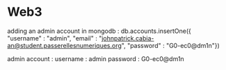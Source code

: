 # Web3

adding an admin account in mongodb : 
    db.accounts.insertOne({ "username" : "admin", "email" : "johnpatrick.cabia-an@student.passerellesnumeriques.org", "password" : "G0-ec0@dm1n"})

admin account : 
    username : admin
    password : G0-ec0@dm1n